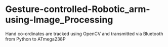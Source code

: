# Gesture-controlled-Robotic_arm-using-Image_Processing
Hand co-ordinates are tracked using OpenCV and transmitted via Bluetooth from Python to ATmega238P  

